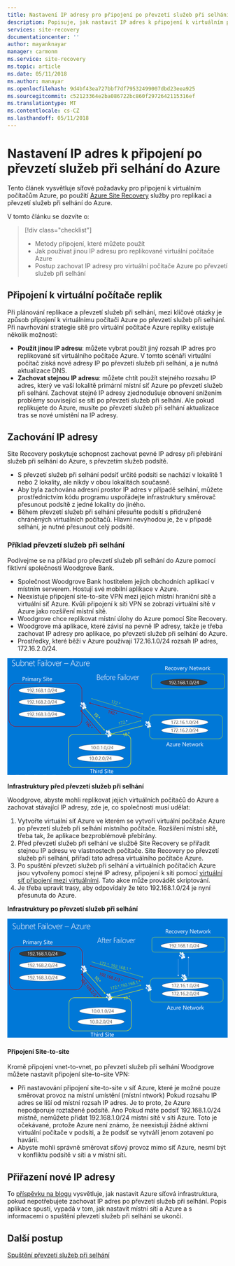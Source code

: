 ```yaml
---
title: Nastavení IP adresy pro připojení po převzetí služeb při selhání do Azure s Azure Site Recovery | Microsoft Docs
description: Popisuje, jak nastavit IP adres k připojení k virtuálním počítačům Azure po převzetí služeb při selhání z místního se službou Azure Site Recovery
services: site-recovery
documentationcenter: ''
author: mayanknayar
manager: carmonm
ms.service: site-recovery
ms.topic: article
ms.date: 05/11/2018
ms.author: manayar
ms.openlocfilehash: 9d4bf43ea727bbf7df79532499007dbd23eea925
ms.sourcegitcommit: c52123364e2ba086722bc860f2972642115316ef
ms.translationtype: MT
ms.contentlocale: cs-CZ
ms.lasthandoff: 05/11/2018
---
```

# <a name="set-up-ip-addressing-to-connect-after-failover-to-azure"></a>Nastavení IP adres k připojení po převzetí služeb při selhání do Azure

Tento článek vysvětluje síťové požadavky pro připojení k virtuálním počítačům Azure, po použití [Azure Site Recovery](site-recovery-overview.md) služby pro replikaci a převzetí služeb při selhání do Azure.

V tomto článku se dozvíte o:

> [!div class="checklist"]
> * Metody připojení, které můžete použít
> * Jak používat jinou IP adresu pro replikované virtuální počítače Azure
> * Postup zachovat IP adresy pro virtuální počítače Azure po převzetí služeb při selhání

## <a name="connecting-to-replica-vms"></a>Připojení k virtuální počítače replik

Při plánování replikace a převzetí služeb při selhání, mezi klíčové otázky je způsob připojení k virtuálnímu počítači Azure po převzetí služeb při selhání. Při navrhování strategie sítě pro virtuální počítače Azure repliky existuje několik možností:

- **Použít jinou IP adresu**: můžete vybrat použít jiný rozsah IP adres pro replikované síť virtuálního počítače Azure. V tomto scénáři virtuální počítač získá nové adresy IP po převzetí služeb při selhání, a je nutná aktualizace DNS.
- **Zachovat stejnou IP adresu**: můžete chtít použít stejného rozsahu IP adres, který ve vaší lokalitě primární místní síť Azure po převzetí služeb při selhání. Zachovat stejné IP adresy zjednodušuje obnovení snížením problémy související se sítí po převzetí služeb při selhání. Ale pokud replikujete do Azure, musíte po převzetí služeb při selhání aktualizace tras se nové umístění na IP adresy.

## <a name="retaining-ip-addresses"></a>Zachování IP adresy

Site Recovery poskytuje schopnost zachovat pevné IP adresy při přebírání služeb při selhání do Azure, s převzetím služeb podsítě.

- S převzetí služeb při selhání podsíť určité podsíti se nachází v lokalitě 1 nebo 2 lokality, ale nikdy v obou lokalitách současně.
- Aby byla zachována adresní prostor IP adres v případě selhání, můžete prostřednictvím kódu programu uspořádejte infrastruktury směrovač přesunout podsítě z jedné lokality do jiného.
- Během převzetí služeb při selhání přesuňte podsítí s přidružené chráněných virtuálních počítačů. Hlavní nevýhodou je, že v případě selhání, je nutné přesunout celý podsítě.


### <a name="failover-example"></a>Příklad převzetí služeb při selhání

Podívejme se na příklad pro převzetí služeb při selhání do Azure pomocí fiktivní společnosti Woodgrove Bank.

- Společnost Woodgrove Bank hostitelem jejich obchodních aplikací v místním serverem. Hostují své mobilní aplikace v Azure.
- Neexistuje připojení site-to-site VPN mezi jejich místní hraniční sítě a virtuální síť Azure. Kvůli připojení k síti VPN se zobrazí virtuální sítě v Azure jako rozšíření místní sítě.
- Woodgrove chce replikovat místní úlohy do Azure pomocí Site Recovery.
 - Woodgrove má aplikace, které závisí na pevně IP adresy, takže je třeba zachovat IP adresy pro aplikace, po převzetí služeb při selhání do Azure.
 - Prostředky, které běží v Azure používají 172.16.1.0/24 rozsah IP adres, 172.16.2.0/24.

![Před převzetí služeb při selhání podsíť](./media/site-recovery-network-design/network-design7.png)

**Infrastruktury před převzetí služeb při selhání**


Woodgrove, abyste mohli replikovat jejích virtuálních počítačů do Azure a zachovat stávající IP adresy, zde je, co společnosti musí udělat:


1. Vytvořte virtuální síť Azure ve kterém se vytvoří virtuální počítače Azure po převzetí služeb při selhání místního počítače. Rozšíření místní sítě, třeba tak, že aplikace bezproblémově přebírány.
2. Před převzetí služeb při selhání ve službě Site Recovery se přiřadit stejnou IP adresu ve vlastnostech počítače. Site Recovery po převzetí služeb při selhání, přiřadí tato adresa virtuálního počítače Azure.
3. Po spuštění převzetí služeb při selhání a virtuálních počítačích Azure jsou vytvořeny pomocí stejné IP adresy, připojení k síti pomocí [virtuální síť připojení mezi virtuálními](../vpn-gateway/virtual-networks-configure-vnet-to-vnet-connection.md). Tato akce může provádět skriptování.
4. Je třeba upravit trasy, aby odpovídaly že této 192.168.1.0/24 je nyní přesunuta do Azure.


**Infrastruktury po převzetí služeb při selhání**

![Po převzetí služeb při selhání podsíť](./media/site-recovery-network-design/network-design9.png)

#### <a name="site-to-site-connection"></a>Připojení Site-to-site

Kromě připojení vnet-to-vnet, po převzetí služeb při selhání Woodgrove můžete nastavit připojení site-to-site VPN:
- Při nastavování připojení site-to-site v síť Azure, které je možné pouze směrovat provoz na místní umístění (místní ntwork) Pokud rozsahu IP adres se liší od místní rozsah IP adres. Je to proto, že Azure nepodporuje roztažené podsítě. Ano Pokud máte podsíť 192.168.1.0/24 místně, nemůžete přidat 192.168.1.0/24 místní sítě v síti Azure. Toto je očekávané, protože Azure není známo, že neexistují žádné aktivní virtuální počítače v podsíti, a že podsíť se vytváří jenom zotavení po havárii.
- Abyste mohli správně směrovat síťový provoz mimo síť Azure, nesmí být v konfliktu podsítě v síti a v místní síti.




## <a name="assigning-new-ip-addresses"></a>Přiřazení nové IP adresy

To [příspěvku na blogu](http://azure.microsoft.com/blog/2014/09/04/networking-infrastructure-setup-for-microsoft-azure-as-a-disaster-recovery-site/) vysvětluje, jak nastavit Azure síťová infrastruktura, pokud nepotřebujete zachovat IP adres po převzetí služeb při selhání. Popis aplikace spustí, vypadá v tom, jak nastavit místní sítí a Azure a s informacemi o spuštění převzetí služeb při selhání se ukončí.

## <a name="next-steps"></a>Další postup
[Spuštění převzetí služeb při selhání](site-recovery-failover.md)
